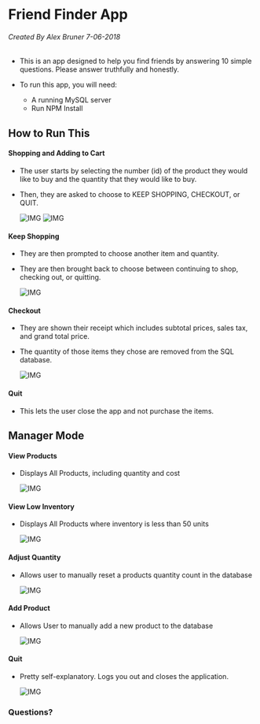 # Friend Finder App
###### Created By Alex Bruner 7-06-2018

- This is an app designed to help you find friends by answering 10 simple questions.  Please answer truthfully and honestly.

- To run this app, you will need:
	- A running MySQL server
	- Run NPM Install


## How to Run This
#### Shopping and Adding to Cart
- The user starts by selecting the number (id) of the product they would like to buy and the quantity that they would like to buy.
- Then, they are asked to choose to KEEP SHOPPING, CHECKOUT, or QUIT.

	![IMG](/images/customer1.png)
	![IMG](/images/customer2.png)
	
#### Keep Shopping

- They are then prompted to choose another item and quantity.
- They are then brought back to choose between continuing to shop, checking out, or quitting.

	![IMG](/images/customer3.png)
	
#### Checkout

- They are shown their receipt which includes subtotal prices, sales tax, and grand total price.
- The quantity of those items they chose are removed from the SQL database.

	![IMG](/images/receipt.png)
	
#### Quit
- This lets the user close the app and not purchase the items.

## Manager Mode

#### View Products
- Displays All Products, including quantity and cost

	![IMG](/images/managerviewinv.png)

#### View Low Inventory
- Displays All Products where inventory is less than 50 units

	![IMG](/images/managerviewlow.png)

#### Adjust Quantity
- Allows user to manually reset a products quantity count in the database


	![IMG](/images/manageradjustqty.png)

#### Add Product
- Allows User to manually add a new product to the database

	![IMG](/images/manageraddproduct.png)

#### Quit
- Pretty self-explanatory.  Logs you out and closes the application.

	![IMG](/images/managerquit.png)


### Questions?